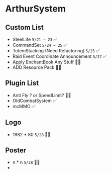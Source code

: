 # ArthurSystem

## Custom List
* SteelLife `5/21 ~ 23` ✅
* CommandSet  `5/24 ~ 25` ✅
* TotemStacking (Need Refactoring) `5/25` ✅ 
* Raid Event Coordinate Announcement `5/27` ✅
* Apply EnchantBook Any Stuff 👨‍💻
* ADD Resource Pack 👨‍💻

## Plugin List
* Anti Fly ? or SpeedLimit? 👨‍💻
* OldCombatSystem ✅
* mcMMO ✅

## Logo
* 1982 * 80 `5/28` 👨‍💻

## Poster
* n * n `5/28` 👨‍💻
* 